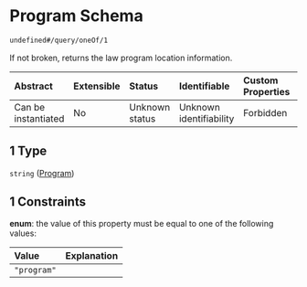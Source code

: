 # Program Schema

```txt
undefined#/query/oneOf/1
```

If not broken, returns the law program location information.

| Abstract            | Extensible | Status         | Identifiable            | Custom Properties | Additional Properties | Access Restrictions | Defined In                                                             |
| :------------------ | :--------- | :------------- | :---------------------- | :---------------- | :-------------------- | :------------------ | :--------------------------------------------------------------------- |
| Can be instantiated | No         | Unknown status | Unknown identifiability | Forbidden         | Allowed               | none                | [cw-law-stone.json\*](schema/cw-law-stone.json "open original schema") |

## 1 Type

`string` ([Program](cw-law-stone-querymsg-oneof-program.md))

## 1 Constraints

**enum**: the value of this property must be equal to one of the following values:

| Value       | Explanation |
| :---------- | :---------- |
| `"program"` |             |
